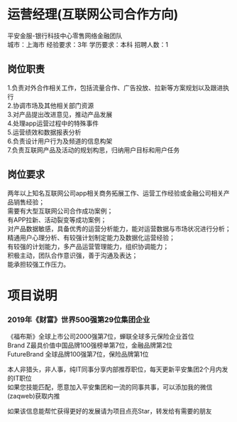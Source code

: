 # 运营经理(互联网公司合作方向)
平安金服-银行科技中心零售网络金融团队  
城市：上海市 经验要求：3年 学历要求：本科  招聘人数：1

## 岗位职责
1.负责对外合作相关工作，包括流量合作、广告投放、拉新等方案规划以及跟进执行   
2.协调市场及其他相关部门资源   
3.对产品提出改进意见，推动产品发展   
4.处理app运营过程中的特殊事件   
5.运营绩效和数据报表分析   
6.负责设计用户行为及频道的信息构架   
7.负责互联网产品及活动的规划构思，归纳用户目标和用户任务

## 岗位要求
两年以上知名互联网公司app相关商务拓展工作、运营工作经验或金融公司相关产品销售经验；   
需要有大型互联网公司合作成功案例；   
有APP拉新、活动裂变等成功案例；   
对产品数据敏感，具备优秀的运营分析能力，能对运营数据与市场状况进行分析；   
精通用户心理分析、有较强计划制定能力及数据化运营经验；   
有较强的计划能力，多产品运营管理能力，组织协调能力；   
积极主动，团队合作意识强，善于沟通及表达；   
能承担较强工作压力。

# 项目说明

### 2019年《财富》世界500强第29位集团企业
《福布斯》全球上市公司2000强第7位，蝉联全球多元保险企业首位  
Brand Z最具价值中国品牌100强榜单第7位，金融品牌第2位  
FutureBrand 全球品牌100强第7位，保险品牌第1位

本人非猎头，非人事，纯IT同事分享内部推荐职位，每天更新平安集团2个月内发的IT职位  
如果您技能匹配，愿意加入平安集团和一流的同事共事，可以添加我的微信(zaqweb)获取内推 

如果该信息能帮忙获得更好的发展请为项目点亮Star，转发给有需要的朋友




